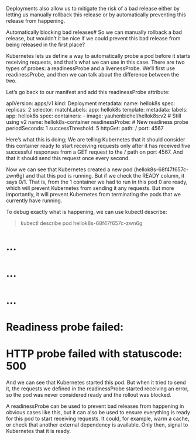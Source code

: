 Deployments also allow us to mitigate the risk of a bad release either by letting us manually rollback this release or by automatically preventing this release from happening.

Automatically blocking bad releases#
So we can manually rollback a bad release, but wouldn’t it be nice if we could prevent this bad release from being released in the first place?

Kubernetes lets us define a way to automatically probe a pod before it starts receiving requests, and that’s what we can use in this case. There are two types of probes: a readinessProbe and a livenessProbe. We’ll first use readinessProbe, and then we can talk about the difference between the two.

Let’s go back to our manifest and add this readinessProbe attribute:

apiVersion: apps/v1
kind: Deployment
metadata:
  name: hellok8s
spec:
  replicas: 2
  selector:
    matchLabels:
      app: hellok8s
  template:
    metadata:
      labels:
        app: hellok8s
    spec:
      containers:
      - image: yauhenbichel/hellok8s:v2 # Still using v2
        name: hellok8s-container
        readinessProbe: # New readiness probe
          periodSeconds: 1
          successThreshold: 5
          httpGet:
            path: /
            port: 4567

Here’s what this is doing; We are telling Kubernetes that it should consider this container ready to start receiving requests only after it has received five successful responses from a GET request to the / path on port 4567. And that it should send this request once every second.

Now we can see that Kubernetes created a new pod (hellok8s-68f47f657c-zwn6g) and that this pod is running. But if we check the READY column, it says 0/1. That is, from the 1 container we had to run in this pod 0 are ready, which will prevent Kubernetes from sending it any requests. But more importantly, it will prevent Kubernetes from terminating the pods that we currently have running.

To debug exactly what is happening, we can use kubectl describe:
> kubectl describe pod hellok8s-68f47f657c-zwn6g

# ...
# ...
# ...
# Readiness probe failed:
# HTTP probe failed with statuscode: 500

And we can see that Kubernetes started this pod. But when it tried to send it, the requests we defined in the readinessProbe started receiving an error, so the pod was never considered ready and the rollout was blocked.

A readinessProbe can be used to prevent bad releases from happening in obvious cases like this, but it can also be used to ensure everything is ready for this pod to start receiving requests. It could, for example, warm a cache, or check that another external dependency is available. Only then, signal to Kubernetes that it is ready.

